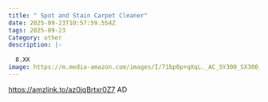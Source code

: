 ```yaml
---
title: " Spot and Stain Carpet Cleaner"
date: 2025-09-23T10:57:59.554Z
tags: 2025-09-23
Category: other
description: |-
  
  8.XX
image: https://m.media-amazon.com/images/I/71bp0p+qXqL._AC_SY300_SX300_QL70_FMwebp_.jpg
---
```

https://amzlink.to/az0jqBrtxr0Z7  AD